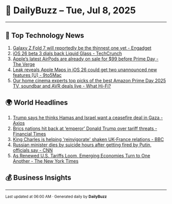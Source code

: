 # 📰 DailyBuzz – Tue, Jul 8, 2025

---
## 🚀 Top Technology News

1. [Galaxy Z Fold 7 will reportedly be the thinnest one yet - Engadget](https://news.google.com/rss/articles/CBMitAFBVV95cUxNbmVnY0FCRFNEQW5XLUFpdkpiTjBZcGxBX3dKY2JfYVFtb295b3E2a2FIZnlybWFvdU5sN3FWMHlYZGxXUlhoQVVHQU92Vzc0SmdpN1ZCd0JRWFktUng0clY2N3NLM1pBdWI4dldydmk0bUE3ajZZS3YxS1ZKWlM5SmlpNU11ZGdOQ2ExZ3dDWTBleEFmMERoTi1EdC1WVWxOMVVacVRLYzVaTlNTVFEtZGF3LWs?oc=5)
2. [iOS 26 beta 3 dials back Liquid Glass - TechCrunch](https://news.google.com/rss/articles/CBMifEFVX3lxTFAyeU9ybDRvVVVaVW5PVGYzWGItdzU5emoxdjN1YlJhdmZRSjMyTFYtbUNMMFBpUG1XU2VPWFc4MkV1czdxMDJjRlE1SVdWeHJIamhvQUJWTk9HNjlvQ2U1SWxuOW1EWF9uTnQzVFJYUFpiNUdmX3VEWlkzYmg?oc=5)
3. [Apple’s latest AirPods are already on sale for $99 before Prime Day - The Verge](https://news.google.com/rss/articles/CBMilAFBVV95cUxNdTg2YUFjU3Y1YUh2TmZPcVozZ2xtZDYya25kZUdmYlB5V3F6Q3JWblRvRGIzUUhxQ3VHRHFsQTZPdjVYTnRkLTEybncxZGVYM3BUa05jcW1naXlteHIwN05PUWw1MWhNSjczMzZzc2RENzZGbXVEc1JrTHZaNDBBWTd6ejAzenI4N25lU1pTNkpLZDZu?oc=5)
4. [Leak reveals Apple Maps in iOS 26 could get two unannounced new features [U] - 9to5Mac](https://news.google.com/rss/articles/CBMipwFBVV95cUxOSXYtSkFEbEdDbV9sbVJnR3BHbHVyY2lLYkZ6VmFCak03SWNnUjAtcl82X0RtSzdvMkdRa3F2QjI0SnVsU2RwNU1GV0h1ZEpKRTI5NjFlMlNkOHoyUUhqVE90cEN2UFh0bjZjaURYeEVXSEZLeHlsQnZrRTdjTGZ1NGVoeS0ybTUzOFc1WFZpLTlnZmozTjNqeFRTeWRrQ3FXcXFnNmZBYw?oc=5)
5. [Our home cinema experts top picks of the best Amazon Prime Day 2025 TV, soundbar and AVR deals live - What Hi-Fi?](https://news.google.com/rss/articles/CBMi3AFBVV95cUxOQmpiUUZBYXVEckVGNDF5VkdYUnhzSFhTQWprOGtoOXE0RTQ2eENOT1pobExicktJbWZvdE5yNDhTc2I4RlF3RG1EUlZoT19mdkR3WnctdXZqYXdkMjdxb3dBOGhMWmVpamRzdFdnb1MtOEloajdNWEJaN2psbzdRaG80Tm5WVGFSenZrN0NCYU04Q2pBRnpILXJjelNZX3RUcTdiRDJrdjdqVk1YNnRiSkFrZ2VYckx3Y29oY2thTEdIMU9RLWJJQjh0RElCN1h2WUFfNWh2TXpBRVFD?oc=5)

## 🌍 World Headlines

1. [Trump says he thinks Hamas and Israel want a ceasefire deal in Gaza - Axios](https://news.google.com/rss/articles/CBMie0FVX3lxTFBvWVRWQk8yWkp6V1hNMjI0a21VLUF3eEdPQ2ptN0tCU2RqbUxYMFFtaFNDbTZ6T1g3OWpGbmdiR2JRRDVVWTBOT1IzUW5VWFhPVW9ieTFYSk5vcFh3UUJFZ0NoVXRaMGdOdlpjT3VZVnZwS2E3MDc3MnRkTQ?oc=5)
2. [Brics nations hit back at ‘emperor’ Donald Trump over tariff threats - Financial Times](https://news.google.com/rss/articles/CBMicEFVX3lxTE5hZXJvR3g3eDdfVk8wTWYtMjdWWGlQaUc0ZF9ObGFDS3NUXzVpNy1NVjhTbjh4bW9JdG1JanhlckdRU1ByUEM2Z3RJdWw4ckI5cEdGcXlkcEhTa2w1RnozazRKbHcxcExGQVVGSWx4TW4?oc=5)
3. [King Charles is helping 'reinvigorate' shaken UK-France relations - BBC](https://news.google.com/rss/articles/CBMiWkFVX3lxTE11QVhiTy15b29kX3M2U0VGX3FYY3o4U2luNmxKamkxb1lWR0lDT2JJbmhvZHV4cTJRMkZ0WGxGazFKV2ZqNlBvRjQwV3hVVVhqX2M0em9TSmhpd9IBX0FVX3lxTE9ubjNJYU5ydTU1RHk4M0RpVExoM0VvSklLM3VxZEV0dFctelBjWWJ2Uzc4bzhXWFcyNkduTjROb0o3TlJCbkpGSzI0YTRZbXVsWU5EeEdXR1N2cDJZMzFZ?oc=5)
4. [Russian minister dies by suicide hours after getting fired by Putin, officials say - CNN](https://news.google.com/rss/articles/CBMidkFVX3lxTFBpV2pleVlGVjFDWDhlZTZvRmxjYTRiUlhPdklma3ZtTEVBenFadmdvNVRBa1A4b1VERkhrYWNGVXVuUnhLTE1fSFlQNHZKMHF3U0xYVThLclNvRVpnMGRDekRBZEdJcnRQVjNEX0hsdXFxQkVVZHfSAXtBVV95cUxPQ3A1Z2JFUHY3by1LVW1TbENWTExYXzY4MmZLalAtUzRtUnBtbUs3R3ZEenZ5d0xES2JmLTdDOXJUVkFBU1RJTWRKaTZqdC1VbkhUNFlNX3lFdk5KaFR1bGNhMVNNWl9tVUZDY1E0MkMxZXdTeDIxV0lqY2s?oc=5)
5. [As Renewed U.S. Tariffs Loom, Emerging Economies Turn to One Another - The New York Times](https://news.google.com/rss/articles/CBMikwFBVV95cUxNM1ZWMF9GQWlCWkk0M0xFMGV2a2FlaTBqQTlGTlVzTHhQNDFuSl9xRWFkbmFBQVVTUEo3Zy12WFZ1WlF0QTkyUEVteExQOHFINzVfNTNJZ2o1Y1k5OWxERVBaMWVoWWtWdk9KbVFJRU1Yd1ZJV3hvczNtR3c1ZHU4dDBON0RjLVlYaEVKRVRWSHhqd2c?oc=5)

## 💰 Business Insights


---

<sub>Last updated at 06:00 AM · Generated daily by **DailyBuzz**</sub>
